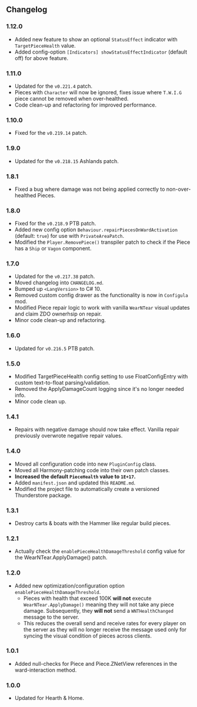## Changelog

### 1.12.0

  * Added new feature to show an optional `StatusEffect` indicator with `TargetPieceHealth` value.
  * Added config-option `[Indicators] showStatusEffectIndicator` (default off) for above feature.

### 1.11.0

  * Updated for the `v0.221.4` patch.
  * Pieces with `Character` will now be ignored, fixes issue where `T.W.I.G` piece cannot be removed when over-healthed.
  * Code clean-up and refactoring for improved performance.

### 1.10.0

  * Fixed for the `v0.219.14` patch.

### 1.9.0

  * Updated for the `v0.218.15` Ashlands patch.

### 1.8.1

  * Fixed a bug where damage was not being applied correctly to non-over-healthed Pieces.

### 1.8.0

  * Fixed for the `v0.218.9` PTB patch.
  * Added new config option `Behaviour.repairPiecesOnWardActivation` (default: `true`) for use with `PrivateAreaPatch`.
  * Modified the `Player.RemovePiece()` transpiler patch to check if the Piece has a `Ship` or `Vagon` component.

### 1.7.0

  * Updated for the `v0.217.38` patch.
  * Moved changelog into `CHANGELOG.md`.
  * Bumped up `<LangVersion>` to C# 10.
  * Removed custom config drawer as the functionality is now in `Configula` mod.
  * Modified Piece repair logic to work with vanilla `WearNTear` visual updates and claim ZDO ownerhsip on repair.
  * Minor code clean-up and refactoring.

### 1.6.0

  * Updated for `v0.216.5` PTB patch.

### 1.5.0

  * Modified TargetPieceHealth config setting to use FloatConfigEntry with custom text-to-float parsing/validation.
  * Removed the ApplyDamageCount logging since it's no longer needed info.
  * Minor code clean up.

### 1.4.1

  * Repairs with negative damage should now take effect. Vanilla repair previously overwrote negative repair values.

### 1.4.0

  * Moved all configuration code into new `PluginConfig` class.
  * Moved all Harmony-patching code into their own patch classes.
  * **Increased the default `PieceHealth` value to `1E+17`.**
  * Added `manifest.json` and updated this `README.md`.
  * Modified the project file to automatically create a versioned Thunderstore package.

### 1.3.1

  * Destroy carts & boats with the Hammer like regular build pieces.

### 1.2.1

  * Actually check the `enablePieceHealthDamageThreshold` config value for the WearNTear.ApplyDamage() patch.

### 1.2.0

  * Added new optimization/configuration option `enablePieceHealthDamageThreshold`.
    * Pieces with health that exceed 100K **will not** execute `WearNTear.ApplyDamage()` meaning they will not
      take any piece damage. Subsequently, they **will not** send a `WNTHealthChanged` message to the server.
    * This reduces the overall send and receive rates for every player on the server as they will no longer receive
      the message used only for syncing the visual condition of pieces across clients.

### 1.0.1

  * Added null-checks for Piece and Piece.ZNetView references in the ward-interaction method.

### 1.0.0

  * Updated for Hearth & Home.
